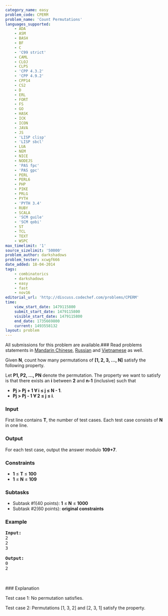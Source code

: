 ```yaml
---
category_name: easy
problem_code: CPERM
problem_name: 'Count Permutations'
languages_supported:
    - ADA
    - ASM
    - BASH
    - BF
    - C
    - 'C99 strict'
    - CAML
    - CLOJ
    - CLPS
    - 'CPP 4.3.2'
    - 'CPP 4.9.2'
    - CPP14
    - CS2
    - D
    - ERL
    - FORT
    - FS
    - GO
    - HASK
    - ICK
    - ICON
    - JAVA
    - JS
    - 'LISP clisp'
    - 'LISP sbcl'
    - LUA
    - NEM
    - NICE
    - NODEJS
    - 'PAS fpc'
    - 'PAS gpc'
    - PERL
    - PERL6
    - PHP
    - PIKE
    - PRLG
    - PYTH
    - 'PYTH 3.4'
    - RUBY
    - SCALA
    - 'SCM guile'
    - 'SCM qobi'
    - ST
    - TCL
    - TEXT
    - WSPC
max_timelimit: '1'
source_sizelimit: '50000'
problem_author: darkshadows
problem_tester: xcwgf666
date_added: 18-04-2014
tags:
    - combinatorics
    - darkshadows
    - easy
    - fast
    - nov16
editorial_url: 'http://discuss.codechef.com/problems/CPERM'
time:
    view_start_date: 1479115800
    submit_start_date: 1479115800
    visible_start_date: 1479115800
    end_date: 1735669800
    current: 1493558132
layout: problem
---
```

All submissions for this problem are available.###  Read problems statements in [Mandarin Chinese](http://www.codechef.com/download/translated/NOV16/mandarin/CPERM.pdf), [Russian](http://www.codechef.com/download/translated/NOV16/russian/CPERM.pdf) and [Vietnamese](http://www.codechef.com/download/translated/NOV16/vietnamese/CPERM.pdf) as well.

Given **N**, count how many permutations of **\[1, 2, 3, ..., N\]** satisfy the following property.

Let **P1, P2, ..., PN** denote the permutation. The property we want to satisfy is that there exists an **i** between **2** and **n-1** (inclusive) such that

- **Pj > Pj + 1 ∀ i ≤ j ≤ N - 1**.
- **Pj > Pj - 1 ∀ 2 ≤ j ≤ i**.

### Input

First line contains **T**, the number of test cases. Each test case consists of **N** in one line.

### Output

For each test case, output the answer modulo **109+7**.

### Constraints

- **1** ≤ **T** ≤ **100**
- **1** ≤ **N** ≤ **109**

### Subtasks

- Subtask #1(40 points): **1** ≤ **N** ≤ **1000**
- Subtask #2(60 points): **original constraints**

### Example

<pre><b>Input:</b>
2
2
3

<b>Output:</b>
0
2


</pre>### Explanation
Test case 1:
No permutation satisfies.

Test case 2:
Permutations \[1, 3, 2\] and \[2, 3, 1\] satisfy the property.
